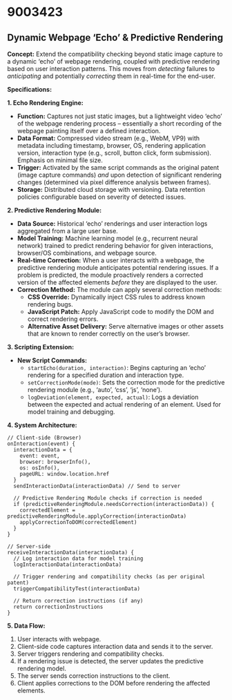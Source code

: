 # 9003423

## Dynamic Webpage ‘Echo’ & Predictive Rendering

**Concept:** Extend the compatibility checking beyond static image capture to a dynamic ‘echo’ of webpage rendering, coupled with predictive rendering based on user interaction patterns. This moves from *detecting* failures to *anticipating* and potentially *correcting* them in real-time for the end-user.

**Specifications:**

**1. Echo Rendering Engine:**

*   **Function:**  Captures not just static images, but a lightweight video ‘echo’ of the webpage rendering process – essentially a short recording of the webpage painting itself over a defined interaction.
*   **Data Format:** Compressed video stream (e.g., WebM, VP9) with metadata including timestamp, browser, OS, rendering application version, interaction type (e.g., scroll, button click, form submission).  Emphasis on minimal file size.
*   **Trigger:** Activated by the same script commands as the original patent (image capture commands) *and* upon detection of significant rendering changes (determined via pixel difference analysis between frames).
*   **Storage:**  Distributed cloud storage with versioning.  Data retention policies configurable based on severity of detected issues.

**2. Predictive Rendering Module:**

*   **Data Source:**  Historical ‘echo’ renderings and user interaction logs aggregated from a large user base.
*   **Model Training:**  Machine learning model (e.g., recurrent neural network) trained to predict rendering behavior for given interactions, browser/OS combinations, and webpage source.
*   **Real-time Correction:**  When a user interacts with a webpage, the predictive rendering module anticipates potential rendering issues. If a problem is predicted, the module proactively renders a corrected version of the affected elements *before* they are displayed to the user.
*   **Correction Method:**  The module can apply several correction methods:
    *   **CSS Override:** Dynamically inject CSS rules to address known rendering bugs.
    *   **JavaScript Patch:**  Apply JavaScript code to modify the DOM and correct rendering errors.
    *   **Alternative Asset Delivery:**  Serve alternative images or other assets that are known to render correctly on the user’s browser.

**3. Scripting Extension:**

*   **New Script Commands:**
    *   `startEcho(duration, interaction)`: Begins capturing an ‘echo’ rendering for a specified duration and interaction type.
    *   `setCorrectionMode(mode)`: Sets the correction mode for the predictive rendering module (e.g., ‘auto’, ‘css’, ‘js’, ‘none’).
    *   `logDeviation(element, expected, actual)`: Logs a deviation between the expected and actual rendering of an element. Used for model training and debugging.

**4. System Architecture:**

```pseudocode
// Client-side (Browser)
onInteraction(event) {
  interactionData = {
    event: event,
    browser: browserInfo(),
    os: osInfo(),
    pageURL: window.location.href
  }
  sendInteractionData(interactionData) // Send to server

  // Predictive Rendering Module checks if correction is needed
  if (predictiveRenderingModule.needsCorrection(interactionData)) {
    correctedElement = predictiveRenderingModule.applyCorrection(interactionData)
    applyCorrectionToDOM(correctedElement)
  }
}

// Server-side
receiveInteractionData(interactionData) {
  // Log interaction data for model training
  logInteractionData(interactionData)

  // Trigger rendering and compatibility checks (as per original patent)
  triggerCompatibilityTest(interactionData)

  // Return correction instructions (if any)
  return correctionInstructions
}
```

**5. Data Flow:**

1.  User interacts with webpage.
2.  Client-side code captures interaction data and sends it to the server.
3.  Server triggers rendering and compatibility checks.
4.  If a rendering issue is detected, the server updates the predictive rendering model.
5.  The server sends correction instructions to the client.
6.  Client applies corrections to the DOM before rendering the affected elements.